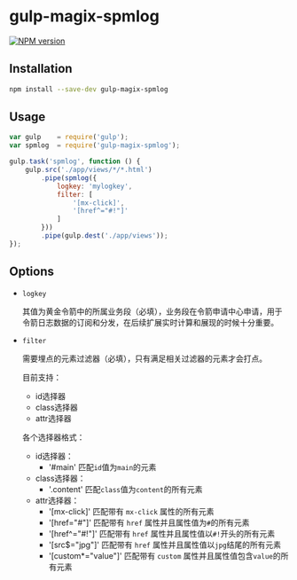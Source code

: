 # gulp-magix-spmlog

[![NPM version](https://img.shields.io/badge/npm-v1.0.0-orange.svg)](https://www.npmjs.org/package/gulp-magix-spmlog)

## Installation

```sh
npm install --save-dev gulp-magix-spmlog
```

## Usage

```javascript
var gulp    = require('gulp');
var spmlog  = require('gulp-magix-spmlog');

gulp.task('spmlog', function () {
    gulp.src('./app/views/*/*.html')
        .pipe(spmlog({
            logkey: 'mylogkey',
            filter: [
                '[mx-click]',
                '[href^="#!"]'
            ]
        }))
        .pipe(gulp.dest('./app/views'));
});
```

## Options

- `logkey`
    
    其值为黄金令箭中的所属业务段（必填），业务段在令箭申请中心申请，用于令箭日志数据的订阅和分发，在后续扩展实时计算和展现的时候十分重要。

- `filter`
    
    需要埋点的元素过滤器（必填），只有满足相关过滤器的元素才会打点。

    目前支持：

    * id选择器
    * class选择器
    * attr选择器

    各个选择器格式：

    * id选择器： 
        * '#main' 匹配`id`值为`main`的元素
    * class选择器：
        * '.content' 匹配`class`值为`content`的所有元素
    * attr选择器：
        * '[mx-click]' 匹配带有 `mx-click` 属性的所有元素
        * '[href="#"]' 匹配带有 `href` 属性并且属性值为`#`的所有元素
        * '[href^="#!"]' 匹配带有 `href` 属性并且属性值以`#!`开头的所有元素
        * '[src$="jpg"]' 匹配带有 `href` 属性并且属性值以`jpg`结尾的所有元素
        * '[custom*="value"]' 匹配带有 `custom` 属性并且属性值包含`value`的所有元素
